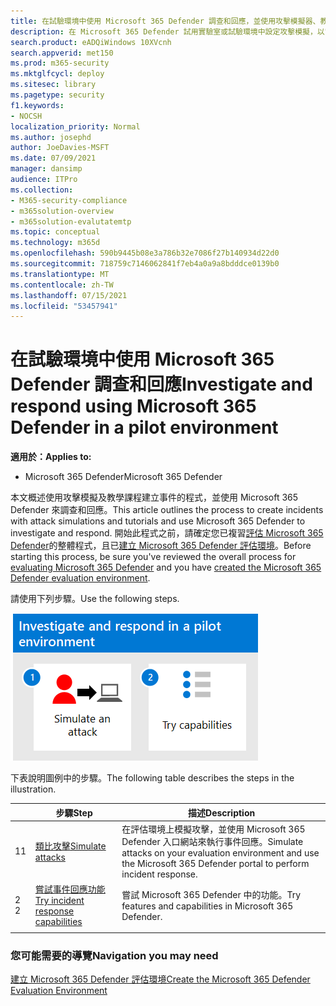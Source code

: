 ```yaml
---
title: 在試驗環境中使用 Microsoft 365 Defender 調查和回應，並使用攻擊模擬器、教授使用者偵測、調查攻擊面及強化安全性狀況
description: 在 Microsoft 365 Defender 試用實驗室或試驗環境中設定攻擊模擬，以嘗試用來教授使用者以保護裝置、身分識別、資料及應用程式的安全性解決方案。
search.product: eADQiWindows 10XVcnh
search.appverid: met150
ms.prod: m365-security
ms.mktglfcycl: deploy
ms.sitesec: library
ms.pagetype: security
f1.keywords:
- NOCSH
localization_priority: Normal
ms.author: josephd
author: JoeDavies-MSFT
ms.date: 07/09/2021
manager: dansimp
audience: ITPro
ms.collection:
- M365-security-compliance
- m365solution-overview
- m365solution-evalutatemtp
ms.topic: conceptual
ms.technology: m365d
ms.openlocfilehash: 590b9445b08e3a786b32e7086f27b140934d22d0
ms.sourcegitcommit: 718759c7146062841f7eb4a0a9a8bdddce0139b0
ms.translationtype: MT
ms.contentlocale: zh-TW
ms.lasthandoff: 07/15/2021
ms.locfileid: "53457941"
---
```

# <a name="investigate-and-respond-using-microsoft-365-defender-in-a-pilot-environment"></a><span data-ttu-id="c1cd6-103">在試驗環境中使用 Microsoft 365 Defender 調查和回應</span><span class="sxs-lookup"><span data-stu-id="c1cd6-103">Investigate and respond using Microsoft 365 Defender in a pilot environment</span></span>

<span data-ttu-id="c1cd6-104">**適用於：**</span><span class="sxs-lookup"><span data-stu-id="c1cd6-104">**Applies to:**</span></span>
- <span data-ttu-id="c1cd6-105">Microsoft 365 Defender</span><span class="sxs-lookup"><span data-stu-id="c1cd6-105">Microsoft 365 Defender</span></span>

<span data-ttu-id="c1cd6-106">本文概述使用攻擊模擬及教學課程建立事件的程式，並使用 Microsoft 365 Defender 來調查和回應。</span><span class="sxs-lookup"><span data-stu-id="c1cd6-106">This article outlines the process to create incidents with attack simulations and tutorials and use Microsoft 365 Defender to investigate and respond.</span></span> <span data-ttu-id="c1cd6-107">開始此程式之前，請確定您已複習[評估 Microsoft 365 Defender](eval-overview.md)的整體程式，且已[建立 Microsoft 365 Defender 評估環境](eval-create-eval-environment.md)。</span><span class="sxs-lookup"><span data-stu-id="c1cd6-107">Before starting this process, be sure you've reviewed the overall process for [evaluating Microsoft 365 Defender](eval-overview.md) and you have [created the Microsoft 365 Defender evaluation environment](eval-create-eval-environment.md).</span></span>

<span data-ttu-id="c1cd6-108">請使用下列步驟。</span><span class="sxs-lookup"><span data-stu-id="c1cd6-108">Use the following steps.</span></span>

![在 Microsoft 365 Defender 評估環境中執行模擬事件回應的步驟](../../media/eval-defender-investigate-respond/eval-defender-eval-investigate-respond-steps.png)

<span data-ttu-id="c1cd6-110">下表說明圖例中的步驟。</span><span class="sxs-lookup"><span data-stu-id="c1cd6-110">The following table describes the steps in the illustration.</span></span>

| |<span data-ttu-id="c1cd6-111">步驟</span><span class="sxs-lookup"><span data-stu-id="c1cd6-111">Step</span></span>  |<span data-ttu-id="c1cd6-112">描述</span><span class="sxs-lookup"><span data-stu-id="c1cd6-112">Description</span></span>  |
|---------|---------|---------|
|<span data-ttu-id="c1cd6-113">1</span><span class="sxs-lookup"><span data-stu-id="c1cd6-113">1</span></span>|[<span data-ttu-id="c1cd6-114">類比攻擊</span><span class="sxs-lookup"><span data-stu-id="c1cd6-114">Simulate attacks</span></span>](eval-defender-investigate-respond-simulate-attack.md)     |   <span data-ttu-id="c1cd6-115">在評估環境上模擬攻擊，並使用 Microsoft 365 Defender 入口網站來執行事件回應。</span><span class="sxs-lookup"><span data-stu-id="c1cd6-115">Simulate attacks on your evaluation environment and use the Microsoft 365 Defender portal to perform incident response.</span></span>      |
|<span data-ttu-id="c1cd6-116">2 </span><span class="sxs-lookup"><span data-stu-id="c1cd6-116">2</span></span>|[<span data-ttu-id="c1cd6-117">嘗試事件回應功能 </span><span class="sxs-lookup"><span data-stu-id="c1cd6-117">Try incident response capabilities </span></span>](eval-defender-investigate-respond-additional.md)    |    <span data-ttu-id="c1cd6-118">嘗試 Microsoft 365 Defender 中的功能。</span><span class="sxs-lookup"><span data-stu-id="c1cd6-118">Try features and capabilities in Microsoft 365 Defender.</span></span>     |
||||

### <a name="navigation-you-may-need"></a><span data-ttu-id="c1cd6-119">您可能需要的導覽</span><span class="sxs-lookup"><span data-stu-id="c1cd6-119">Navigation you may need</span></span>

[<span data-ttu-id="c1cd6-120">建立 Microsoft 365 Defender 評估環境</span><span class="sxs-lookup"><span data-stu-id="c1cd6-120">Create the Microsoft 365 Defender Evaluation Environment</span></span>](eval-create-eval-environment.md)
